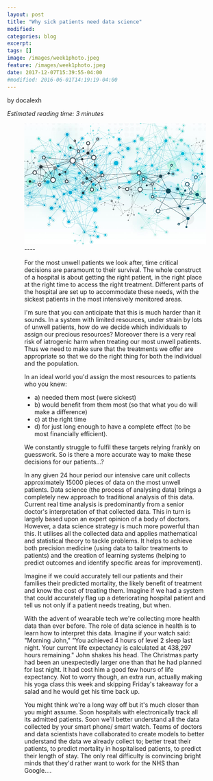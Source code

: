 ```yaml
---
layout: post
title: "Why sick patients need data science"
modified:
categories: blog
excerpt:
tags: []
image: /images/week1photo.jpeg
feature: /images/week1photo.jpeg
date: 2017-12-07T15:39:55-04:00
#modified: 2016-06-01T14:19:19-04:00
---
```



by docalexh

*Estimated reading time: 3 minutes*

<figure>
<img src="/images/week1photo.jpeg" alt="image">
----

For the most unwell patients we look after, time critical decisions are paramount to their survival. The whole construct of a hospital is about getting the right patient, in the right place at the right time to access the right treatment. Different parts of the hospital are set up to accommodate these needs, with the sickest patients in the most intensively monitored areas.

I'm sure that you can anticipate that this is much harder than it sounds. In a system with limited resources, under strain by lots of unwell patients, how do we decide which individuals to assign our precious resources? Moreover there is a very real risk of iatrogenic harm when treating our most unwell patients. Thus we need to make sure that the treatments we offer are appropriate so that we do the right thing for both the individual and the population.

In an ideal world you'd assign the most resources to patients who you knew:
- a) needed them most (were sickest)
- b) would benefit from them most (so that what you do will make a difference)
- c) at the right time
- d) for just long enough to have a complete effect (to be most financially efficient).

We constantly struggle to fulfil these targets relying frankly on guesswork. So is there a more accurate way to make these decisions for our patients...?

In any given 24 hour period our intensive care unit collects approximately 15000 pieces of data on the most unwell patients. Data science (the process of analysing data) brings a completely new approach to traditional analysis of this data. Current real time analysis is predominantly from a senior doctor's interpretation of that collected data. This in turn is largely based upon an expert opinion of a body of doctors. However, a data science strategy is much more powerful than this. It utilises all the collected data and applies mathematical and statistical theory to tackle problems. It helps to achieve both precision medicine (using data to tailor treatments to patients) and the creation of learning systems (helping to predict outcomes and identify specific areas for improvement).

Imagine if we could accurately tell our patients and their families their predicted mortality, the likely benefit of treatment and know the cost of treating them. Imagine if we had a system that could accurately flag up a deteriorating hospital patient and tell us not only if a patient needs treating, but when.


With the advent of wearable tech we're collecting more health data than ever before. The role of data science in health is to learn how to interpret this data.
Imagine if your watch said:
	"Morning John,"
	"You achieved 4 hours of level 2 sleep last night. Your current life expectancy is 	calculated at 438,297 hours remaining."
	John shakes his head. The Christmas party had been an unexpectedly larger one than that he had planned for last night. It had cost him a good few hours of life expectancy. Not to worry though, an extra run, actually making his yoga class this week and skipping Friday's takeaway for a salad and he would get his time back up.


You might think we're a long way off but it's much closer than you might assume. Soon hospitals with electronically track all its admitted patients. Soon we'll better understand all the data collected by your smart phone/ smart watch. Teams of doctors and data scientists have collaborated to create models to better understand the data we already collect to; better treat their patients, to predict mortality in hospitalised patients, to predict their length of stay.  The only real difficulty is convincing bright minds that they'd rather want to work for the NHS than Google....
